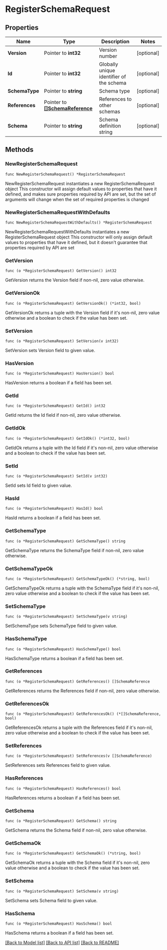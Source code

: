 # RegisterSchemaRequest

## Properties

Name | Type | Description | Notes
------------ | ------------- | ------------- | -------------
**Version** | Pointer to **int32** | Version number | [optional] 
**Id** | Pointer to **int32** | Globally unique identifier of the schema | [optional] 
**SchemaType** | Pointer to **string** | Schema type | [optional] 
**References** | Pointer to [**[]SchemaReference**](SchemaReference.md) | References to other schemas | [optional] 
**Schema** | Pointer to **string** | Schema definition string | [optional] 

## Methods

### NewRegisterSchemaRequest

`func NewRegisterSchemaRequest() *RegisterSchemaRequest`

NewRegisterSchemaRequest instantiates a new RegisterSchemaRequest object
This constructor will assign default values to properties that have it defined,
and makes sure properties required by API are set, but the set of arguments
will change when the set of required properties is changed

### NewRegisterSchemaRequestWithDefaults

`func NewRegisterSchemaRequestWithDefaults() *RegisterSchemaRequest`

NewRegisterSchemaRequestWithDefaults instantiates a new RegisterSchemaRequest object
This constructor will only assign default values to properties that have it defined,
but it doesn't guarantee that properties required by API are set

### GetVersion

`func (o *RegisterSchemaRequest) GetVersion() int32`

GetVersion returns the Version field if non-nil, zero value otherwise.

### GetVersionOk

`func (o *RegisterSchemaRequest) GetVersionOk() (*int32, bool)`

GetVersionOk returns a tuple with the Version field if it's non-nil, zero value otherwise
and a boolean to check if the value has been set.

### SetVersion

`func (o *RegisterSchemaRequest) SetVersion(v int32)`

SetVersion sets Version field to given value.

### HasVersion

`func (o *RegisterSchemaRequest) HasVersion() bool`

HasVersion returns a boolean if a field has been set.

### GetId

`func (o *RegisterSchemaRequest) GetId() int32`

GetId returns the Id field if non-nil, zero value otherwise.

### GetIdOk

`func (o *RegisterSchemaRequest) GetIdOk() (*int32, bool)`

GetIdOk returns a tuple with the Id field if it's non-nil, zero value otherwise
and a boolean to check if the value has been set.

### SetId

`func (o *RegisterSchemaRequest) SetId(v int32)`

SetId sets Id field to given value.

### HasId

`func (o *RegisterSchemaRequest) HasId() bool`

HasId returns a boolean if a field has been set.

### GetSchemaType

`func (o *RegisterSchemaRequest) GetSchemaType() string`

GetSchemaType returns the SchemaType field if non-nil, zero value otherwise.

### GetSchemaTypeOk

`func (o *RegisterSchemaRequest) GetSchemaTypeOk() (*string, bool)`

GetSchemaTypeOk returns a tuple with the SchemaType field if it's non-nil, zero value otherwise
and a boolean to check if the value has been set.

### SetSchemaType

`func (o *RegisterSchemaRequest) SetSchemaType(v string)`

SetSchemaType sets SchemaType field to given value.

### HasSchemaType

`func (o *RegisterSchemaRequest) HasSchemaType() bool`

HasSchemaType returns a boolean if a field has been set.

### GetReferences

`func (o *RegisterSchemaRequest) GetReferences() []SchemaReference`

GetReferences returns the References field if non-nil, zero value otherwise.

### GetReferencesOk

`func (o *RegisterSchemaRequest) GetReferencesOk() (*[]SchemaReference, bool)`

GetReferencesOk returns a tuple with the References field if it's non-nil, zero value otherwise
and a boolean to check if the value has been set.

### SetReferences

`func (o *RegisterSchemaRequest) SetReferences(v []SchemaReference)`

SetReferences sets References field to given value.

### HasReferences

`func (o *RegisterSchemaRequest) HasReferences() bool`

HasReferences returns a boolean if a field has been set.

### GetSchema

`func (o *RegisterSchemaRequest) GetSchema() string`

GetSchema returns the Schema field if non-nil, zero value otherwise.

### GetSchemaOk

`func (o *RegisterSchemaRequest) GetSchemaOk() (*string, bool)`

GetSchemaOk returns a tuple with the Schema field if it's non-nil, zero value otherwise
and a boolean to check if the value has been set.

### SetSchema

`func (o *RegisterSchemaRequest) SetSchema(v string)`

SetSchema sets Schema field to given value.

### HasSchema

`func (o *RegisterSchemaRequest) HasSchema() bool`

HasSchema returns a boolean if a field has been set.


[[Back to Model list]](../README.md#documentation-for-models) [[Back to API list]](../README.md#documentation-for-api-endpoints) [[Back to README]](../README.md)


